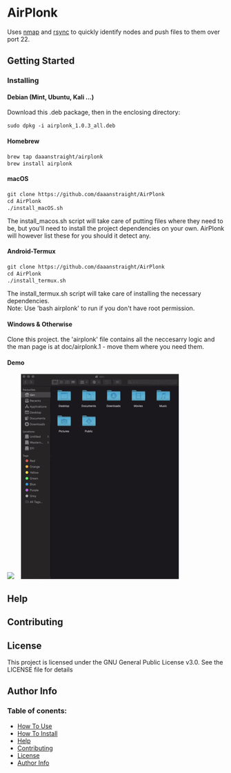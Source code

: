 # AirPlonk

Uses [nmap] and [rsync] to quickly identify nodes and push files to them over port 22.

## Getting Started

### Installing

#### Debian (Mint, Ubuntu, Kali ...)
Download this .deb package, then in the enclosing directory:
```
sudo dpkg -i airplonk_1.0.3_all.deb
```

#### Homebrew
```
brew tap daaanstraight/airplonk
brew install airplonk
```

#### macOS
```
git clone https://github.com/daaanstraight/AirPlonk
cd AirPlonk
./install_macOS.sh
```
The install_macos.sh script will take care of putting files where they need to 
be, but you'll need to install the project dependencies on your own. AirPlonk 
will however list these for you should it detect any.

#### Android-Termux 
```
git clone https://github.com/daaanstraight/AirPlonk
cd AirPlonk
./install_termux.sh
```
The install_termux.sh script will take care of installing the necessary 
dependencies.<br/>
Note: Use 'bash airplonk' to run if you don't have root permission.

#### Windows & Otherwise
Clone this project. the 'airplonk' file contains all the neccesarry logic 
and the man page is at doc/airplonk.1 - move them where you need them.

#### Demo

![](demo_termux.gif) &nbsp;&nbsp; ![](demo_macos.gif) 

## Help


## Contributing


## License

This project is licensed under the GNU General Public License v3.0. See the LICENSE file for details
## Author Info

### Table of conents:

- [How To Use](#How-To-Use)
- [How To Install](#How-To-Install)
- [Help](#Help)
- [Contributing](#Contributing)
- [License](#License)
- [Author Info](#Author-Info)

[nmap]: https://github.com/nmap/nmap
[rsync]: https://github.com/WayneD/rsync
